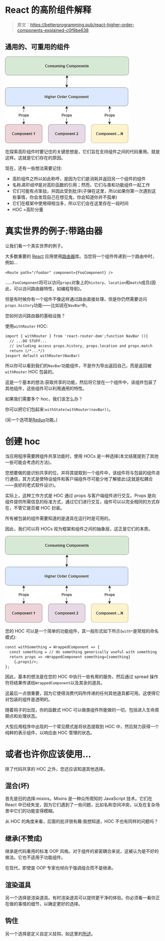 # React 的高阶组件解释

> 原文：<https://betterprogramming.pub/react-higher-order-components-explained-c0f9be638>

## 通用的、可重用的组件

![](img/e21438b79ed7a0a867f65c20bb0c1641.png)

在探索高阶组件时要记住的关键思想是，它们旨在支持组件之间的代码重用。就是这样。这就是它们存在的原因。

现在，还有一些想法需要记住:

*   高阶组件之所以如此称呼，是因为它们是消耗并返回另一个组件的组件
*   名称*高阶组件*是对高阶函数的引用；然而，它们与类和功能组件一起工作
*   它们可能有点笨拙，并因此受到批评(子弹在这里，所以如果你第一次遇到这些事情，你会发现自己在想见鬼，你会知道你并不孤单)
*   它们在框架中使用得相当多，所以它们会在这里存在一段时间
*   HOC =高阶分量

# 真实世界的例子:带路由器

让我们看一个真实世界的例子。

大多数重要的 [React](https://reactjs.org/) 应用使用[路由器](https://www.npmjs.com/package/react-router)库。当您将一个组件传递到一个路由中时，例如…

`<Route path="/foobar" component={FooComponent} />`

……`FooComponent`将可以访问`props`对象上的`history`、`location`和`match`成员(因此，可以访问路由器特性，如编程导航)。

但是有时候你有一个组件不像这样通过路由直接处理，但是你仍然需要访问`props.history`功能——比如说在`NavBar`中。

您如何访问路由器的基础设施？

使用`withRouter` HOC:

```
import { withRouter } from 'react-router-dom';function NavBar (){ 
  // ...DO STUFF...
  // including access props.history, props.location and props.match
  return (/*...*/)
}export default withRouter(NavBar)
```

所以你可以看到我们的`NavBar`功能组件，不是作为导出返回自己，而是返回被`withRouter` HOC 包装的。

这是一个基本的想法:获取共享的功能，然后将它放在一个组件中，该组件包装了其他组件，这些组件可以利用通用的特性。

如果我们需要多个 hoc，我们该怎么办？

你可以把它们包起来:`withState(withRouter(navBar))`。

(另一个选项是[Redux](https://redux.js.org/api/compose/)功能。)

# 创建 hoc

当应用程序需要跨组件共享功能时，使用 HOCs 是一种选择(本文结尾提到了其他一些可能会考虑的方法)。

您想要做的是识别共享的位，并将其提取到一个组件中，该组件将与包装的组件进行通信，其方式是使特设组件和客户端组件尽可能少地了解彼此(这就是松耦合——良好的老式软件设计)。

实际上，这种工作方式是 HOC 通过 props 与客户端组件进行交互。Props 是向组件提供所需信息的标准方式，通过它们进行交互，组件可以以完全相同的方式存在，不管它是否被 HOC 封装。

所有被包装的组件需要知道的是道具在运行时是可用的。

因此，我们可以将 HOCs 视为框架和组件之间的抽象层，这正是它们的本质。

![](img/559d28500347ef5349dc8efd94ec7ff1.png)

您的 HOC 可以是一个简单的功能组件，其一般形式如下所示(`with*`是常规的命名模式):

```
const withSomething = WrappedComponent => { 
  const something = // do something generically useful with something
  return props => <WrappedComponent something={something} 
    {…props}/>; 
};
```

因此，基本的想法是在您的 HOC 中执行一些有用的服务，然后通过 spread 操作符将结果传递给`WrappedComponent`以及其余的道具。

这最后一点很重要，因为它使得消费代码所传递的任何其他道具都可用。这使得它对包装的组件是透明的。

随着钩子的出现，你的函数式 HOC 可以做类组件所能做的一切，包括进入生命周期点和处理状态。

大型应用程序中出现的一个常见模式是将状态提取到 HOC 中，然后努力获得一个纯粹的表示组件，以响应由 HOC 管理的状态。

# 或者也许你应该使用…

除了代码共享的 HOC 之外，您还应该知道其他选择。

## 混合(坏)

首先是旧的选择:mixins。Mixins 是一种众所周知的 JavaScript 技术。它们在 React 中已经失宠，因为它们遇到了一些问题，比如名称空间冲突，以及在复杂场景中它们的功能变得模糊。

从 HOC 的角度来看，后面的批评很有趣:我想知道，HOC 不也有同样的问题吗？

## 继承(不赞成)

继承是代码重用的标准 OOP 风格。对于组件的紧密耦合来说，这被认为是不好的做法。它也不适用于功能组件。

在现代，即使是 OOP 专家也倾向于强调组合而不是继承。

## 渲染道具

另一个选择是渲染道具。有时渲染道具可以提供更干净的体验。你必须看一看你正在做的事情的细节，以确定更好的选择。

## 钩住

另一个选择是定义自定义挂钩，如这里的[所述](https://blog.bitsrc.io/simple-code-reuse-with-react-hooks-432f390696bf)。